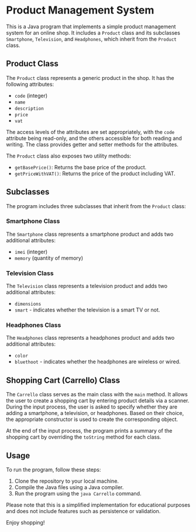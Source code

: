 # Product Management System

This is a Java program that implements a simple product management system for an online shop. It includes a `Product` class and its subclasses `Smartphone`, `Television`, and `Headphones`, which inherit from the `Product` class.

## Product Class

The `Product` class represents a generic product in the shop. It has the following attributes:

- `code` (integer)
- `name`
- `description`
- `price`
- `vat`

The access levels of the attributes are set appropriately, with the `code` attribute being read-only, and the others accessible for both reading and writing. The class provides getter and setter methods for the attributes.

The `Product` class also exposes two utility methods:

- `getBasePrice()`: Returns the base price of the product.
- `getPriceWithVAT()`: Returns the price of the product including VAT.

## Subclasses

The program includes three subclasses that inherit from the `Product` class:

### Smartphone Class

The `Smartphone` class represents a smartphone product and adds two additional attributes:

- `imei` (integer)
- `memory` (quantity of memory)

### Television Class

The `Television` class represents a television product and adds two additional attributes:

- `dimensions`
- `smart` - indicates whether the television is a smart TV or not.

### Headphones Class

The `Headphones` class represents a headphones product and adds two additional attributes:

- `color`
- `bluethoot` - indicates whether the headphones are wireless or wired.

## Shopping Cart (Carrello) Class

The `Carrello` class serves as the main class with the `main` method. It allows the user to create a shopping cart by entering product details via a scanner. During the input process, the user is asked to specify whether they are adding a smartphone, a television, or headphones. Based on their choice, the appropriate constructor is used to create the corresponding object.

At the end of the input process, the program prints a summary of the shopping cart by overriding the `toString` method for each class.

## Usage

To run the program, follow these steps:

1. Clone the repository to your local machine.
2. Compile the Java files using a Java compiler.
3. Run the program using the `java Carrello` command.

Please note that this is a simplified implementation for educational purposes and does not include features such as persistence or validation.

Enjoy shopping!

